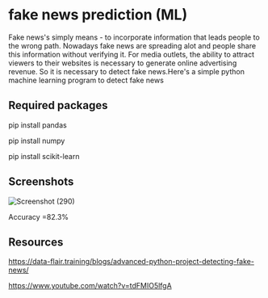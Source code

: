 # fake news prediction (ML)

Fake news's simply means - to incorporate information that leads people to the wrong path. Nowadays fake news are spreading alot and people share this information without verifying it.
For media outlets, the ability to attract viewers to their websites is necessary to generate online advertising revenue.
So it is necessary to detect fake news.Here's a simple python machine learning program to detect fake news

## Required packages

pip install pandas

pip install numpy

pip install scikit-learn

## Screenshots 
![Screenshot (290)](https://user-images.githubusercontent.com/31856332/120230906-e7bbcb00-c26d-11eb-8156-2ce86b25e460.png)

Accuracy =82.3%

## Resources

https://data-flair.training/blogs/advanced-python-project-detecting-fake-news/

https://www.youtube.com/watch?v=tdFMIO5lfgA
